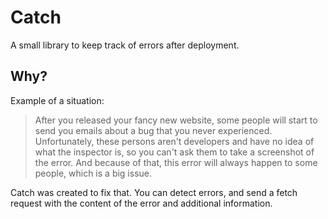 # Catch
A small library to keep track of errors after deployment.

## Why?

Example of a situation:
> After you released your fancy new website, some people will start to send you emails about a bug that you never experienced. Unfortunately, these persons aren't developers and have no idea of what the inspector is, so you can't ask them to take a screenshot of the error. And because of that, this error will always happen to some people, which is a big issue.

Catch was created to fix that. You can detect errors, and send a fetch request with the content of the error and additional information.
